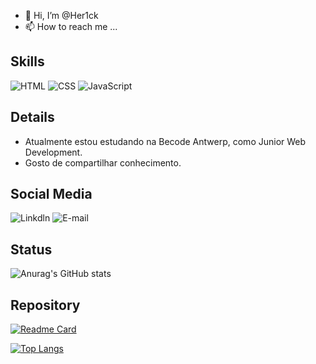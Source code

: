 - 👋 Hi, I’m @Her1ck
- 📫 How to reach me ...

## Skills

![HTML](https://img.shields.io/badge/HTML-239120?style=for-the-badge&logo=html5&logoColor=white)
![CSS](https://img.shields.io/badge/CSS3-1572B6?style=for-the-badge&logo=css3&logoColor=white)
![JavaScript](https://img.shields.io/badge/JavaScript-F7DF1E?style=for-the-badge&logo=javascript&logoColor=black)

## Details
- Atualmente estou estudando na Becode Antwerp, como Junior Web Development. 
- Gosto de compartilhar conhecimento.

## Social Media
![Linkdln](https://img.shields.io/badge/LinkedIn-0077B5?style=for-the-badge&logo=linkedin&logoColor=white)
![E-mail](https://img.shields.io/badge/Microsoft_Outlook-0078D4?style=for-the-badge&logo=microsoft-outlook&logoColor=red)

## Status

![Anurag's GitHub stats](https://github-readme-stats.vercel.app/api?username=Her1ck&show_icons=true&theme=radical)

## Repository

[![Readme Card](https://github-readme-stats.vercel.app/api/pin/?username=Her1ck&repo=github-readme-stats&theme=radical)](https://github.com/anuraghazra/github-readme-stats)

[![Top Langs](https://github-readme-stats.vercel.app/api/top-langs/?username=Her1ck&layout=compact&theme=radical)](https://github.com/anuraghazra/github-readme-stats)
